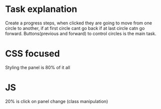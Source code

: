 # Task explanation
Create a progress steps, when clicked they are going to move from one circle to another, if at first circle cant go back if at last circle catn go forward. Buttons(previous and forward) to control circles is the main task.

# CSS focused  

Styling the panel is 80% of it all

# JS

20% is click on panel change (class manipulation)